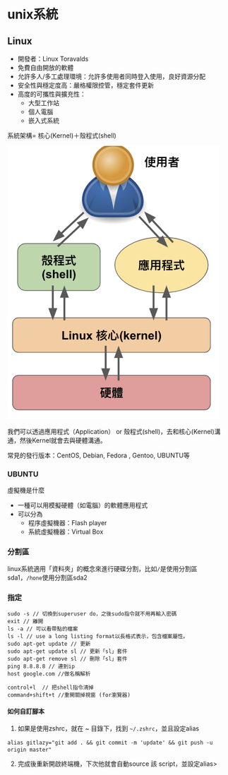 # unix系統

## Linux

- 開發者：Linux Toravalds
- 免費自由開放的軟體
- 允許多人/多工處理環境：允許多使用者同時登入使用，良好資源分配
- 安全性與穩定度高：嚴格權限控管，穩定套件更新
- 高度的可攜性與擴充性：
  - 大型工作站
  - 個人電腦
  - 嵌入式系統

系統架構= 核心(Kernel)＋殼程式(shell)

![transport| width=100px](./img/shell.png)

我們可以透過應用程式（Application） or 殼程式(shell)，去和核心(Kernel)溝通，然後Kernel就會去與硬體溝通。

常見的發行版本：CentOS, Debian, Fedora , Gentoo, UBUNTU等

### UBUNTU


虛擬機是什麼
- 一種可以用模擬硬體（如電腦）的軟體應用程式
- 可以分為
  - 程序虛擬機器：Flash player
  - 系統虛擬機器：Virtual Box

### 分割區

linux系統適用「資料夾」的概念來進行硬碟分割，比如`/`是使用分割區sda1，`/hone`使用分割區sda2


### 指定

```shell
sudo -s // 切換到superuser do，之後sudo指令就不用再輸入密碼
exit // 離開
ls -a // 可以看帶點的檔案
ls -l // use a long listing format以長格式表示，包含檔案屬性。
sudo apt-get update // 更新
sudo apt-get update sl // 更新「sl」套件
sudo apt-get remove sl // 刪除「sl」套件
ping 8.8.8.8 // 連到ip
host google.com //做名稱解析
```

```
control+l  // 把shell指令清掉
command+shift+t //重開關掉視窗 (for瀏覽器)
```

#### 如何自訂腳本

1. 如果是使用zshrc，就在 ~ 目錄下，找到  `~/.zshrc`，並且設定alias

```
alias gitlazy="git add . && git commit -m 'update' && git push -u origin master"
```

2. 完成後重新開啟終端機，下次他就會自動source 該 script，並設定alias>
